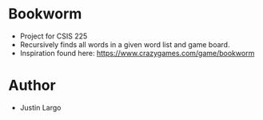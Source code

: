 # Bookworm
* Project for CSIS 225
* Recursively finds all words in a given word list and game board. 
* Inspiration found here: https://www.crazygames.com/game/bookworm
# Author
* Justin Largo
